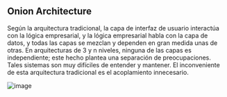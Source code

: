 ## Onion Architecture

Según la arquitectura tradicional, la capa de interfaz de usuario interactúa con la lógica empresarial, y la lógica empresarial habla con la capa de datos, y todas las capas se mezclan y dependen en gran medida unas de otras. En arquitecturas de 3 y n niveles, ninguna de las capas es independiente; este hecho plantea una separación de preocupaciones. Tales sistemas son muy difíciles de entender y mantener. El inconveniente de esta arquitectura tradicional es el acoplamiento innecesario.

![image](https://user-images.githubusercontent.com/60909590/191528169-81241866-ee89-409c-a5b9-aff640f5c338.png)

